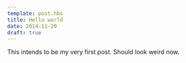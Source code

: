 ```yaml
---
template: post.hbs
title: Hello world
date: 2014-11-20
draft: true
---
```


This intends to be my very first post. Should look weird now.
